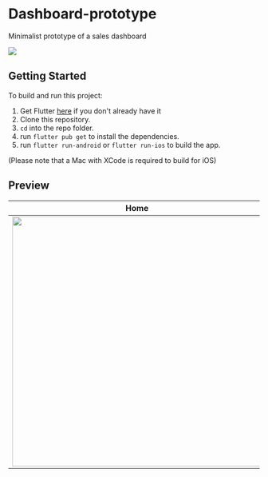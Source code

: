 # Dashboard-prototype
Minimalist prototype of a sales dashboard

<a href='https://www.buymeacoffee.com/OsmanyCruz' target="_blank" rel="noopener noreferrer"><img src="https://www.buymeacoffee.com/assets/img/custom_images/orange_img.png"/></a>



## Getting Started
To build and run this project:

1. Get Flutter [here](https://flutter.dev) if you don't already have it
2. Clone this repository.
3. `cd` into the repo folder.
4. run `flutter pub get` to install the dependencies.
5. run `flutter run-android` or `flutter run-ios` to build the app.

(Please note that a Mac with XCode is required to build for iOS)


## Preview

| Home| Dashboard| Order|
| -------- | -------- | -------- |
| <img src="https://i.ibb.co/fH1dZvd/20210818-221535.gif" height="500" />     | <img src="https://i.ibb.co/KL5pBtV/20210818-221805.gif" height="500" />     | <img src="https://i.ibb.co/tmFPc71/20210818-222005.gif" height="500" />     |

 